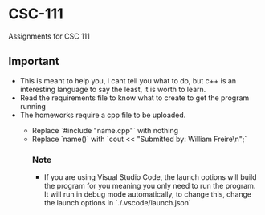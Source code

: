 # CSC-111
Assignments for CSC 111

## Important
<ul>
<li>This is meant to help you, I cant tell you what to do, but c++ is an interesting language to say the least, it is worth to learn.</li>
<li>Read the requirements file to know what to create to get the program running</li>

<li>The homeworks require a cpp file to be uploaded.</li>
<ul>
<li>Replace `#include "name.cpp"` with nothing</li> 
<li>Replace `name()` with `cout << "Submitted by: William Freire\n";`</li> 
<ul>
</ul>

### Note
<ul>
<li>If you are using Visual Studio Code, the launch options will build the program for you meaning you only need to run the program. It will run in debug mode automatically, to change this, change the launch options in `./.vscode/launch.json`</li>
</ul>